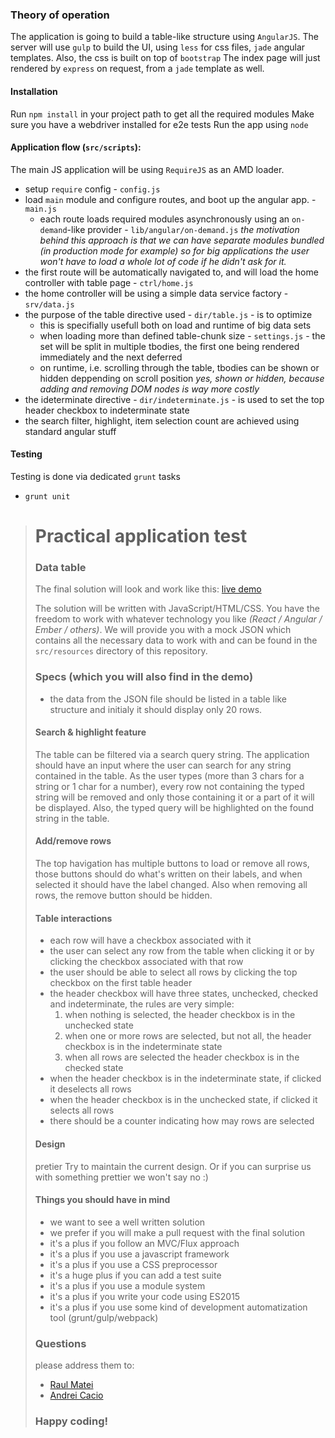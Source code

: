### Theory of operation

The application is going to build a table-like structure using `AngularJS`.
The server will use `gulp` to build the UI, using `less` for css files, `jade` angular templates. Also, the css is built on top of `bootstrap`
The index page will just rendered by `express` on request, from a `jade` template as well.

#### Installation

Run `npm install` in your project path to get all the required modules
Make sure you have a webdriver installed for e2e tests
Run the app using `node`

#### Application flow (`src/scripts`):
The main JS application will be using `RequireJS` as an AMD loader.
- setup `require` config - `config.js`
- load `main` module and configure routes, and boot up the angular app. - `main.js`
	- each route loads required modules asynchronously using an `on-demand`-like provider - `lib/angular/on-demand.js`
	  _the motivation behind this approach is that we can have separate modules bundled (in production mode for example)
	  so for big applications the user won't have to load a whole lot of code if he didn't ask for it._
- the first route will be automatically navigated to, and will load the home controller with table page - `ctrl/home.js`
- the home controller will be using a simple data service factory - `srv/data.js` 
- the purpose of the table directive used - `dir/table.js` - is to optimize
  - this is specifially usefull both on load and runtime of big data sets
  - when loading more than defined table-chunk size - `settings.js` - the set will be split in multiple tbodies,
  	the first one being rendered immediately and the next deferred
  - on runtime, i.e. scrolling through the table, tbodies can be shown or hidden deppending on scroll position
  	_yes, shown or hidden, because adding and removing DOM nodes is way more costly_
- the ideterminate directive - `dir/indeterminate.js` - is used to set the top header checkbox to indeterminate state
- the search filter, highlight, item selection count are achieved using standard angular stuff

#### Testing
Testing is done via dedicated `grunt` tasks
- `grunt unit`

> # Practical application test
> 
> ### Data table
> 
> The final solution will look and work like this: [live demo](http://raulmatei.com/test)
> 
> The solution will be written with JavaScript/HTML/CSS. You have the freedom to work with whatever technology you like *(React / Angular / Ember / others)*. We will provide you with a mock JSON which contains all the necessary data to work with and can be found in the `src/resources` directory of this repository.
> 
> ### Specs (which you will also find in the demo)
> 
> - the data from the JSON file should be listed in a table like structure and initialy it should display only 20 rows.
> 
> #### Search & highlight feature
> 
> The table can be filtered via a search query string. The application should have an input where the user
> can search for any string contained in the table. As the user types (more than 3 chars for a string or 1 char for a number), every row not containing the typed string will be removed and only those containing it or a part of it will be displayed. Also, the typed query will be highlighted on the found string in the table.
> 
> #### Add/remove rows
> The top havigation has multiple buttons to load or remove all rows, those buttons should do what's written on their labels, and when selected it should have the label changed. Also when removing all rows, the remove button should be hidden.
> 
> #### Table interactions
> 
> - each row will have a checkbox associated with it
> - the user can select any row from the table when clicking it or by clicking the checkbox associated with that row
> - the user should be able to select all rows by clicking the top checkbox on the first table header
> - the header checkbox will have three states, unchecked, checked and indeterminate, the rules are very simple:
>     1. when nothing is selected, the header checkbox is in the unchecked state
>     2. when one or more rows are selected, but not all, the header checkbox is in the indeterminate state
>     3. when all rows are selected the header checkbox is in the checked state
> - when the header checkbox is in the indeterminate state, if clicked it deselects all rows
> - when the header checkbox is in the unchecked state, if clicked it selects all rows
> - there should be a counter indicating how may rows are selected
> 
> 
> ####  Design
> pretier
> Try to maintain the current design. Or if you can surprise us with something prettier we won't say no :)
> 
> #### Things you should have in mind
> 
>  - we want to see a well written solution
>  - we prefer if you will make a pull request with the final solution
>  - it's a plus if you follow an MVC/Flux approach
>  - it's a plus if you use a javascript framework
>  - it's a plus if you use a CSS preprocessor
>  - it's a huge plus if you can add a test suite
>  - it's a plus if you use a module system
>  - it's a plus if you write your code using ES2015
>  - it's a plus if you use some kind of development automatization tool (grunt/gulp/webpack)
> 
> 
> ### Questions
> 
> please address them to:
>  - [Raul Matei](mailto:raul.matei@evozon.com)
>  - [Andrei Cacio](mailto:andrei.cacio@evozon.com)
> 
> ### Happy coding!
> 
> 